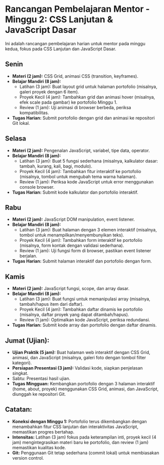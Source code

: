 # Rancangan Pembelajaran Mentor - Minggu 2: CSS Lanjutan & JavaScript Dasar

Ini adalah rancangan pembelajaran harian untuk mentor pada minggu kedua, fokus pada CSS Lanjutan dan JavaScript Dasar.

## Senin

*   **Materi (2 jam):** CSS Grid, animasi CSS (transition, keyframes).
*   **Belajar Mandiri (8 jam):**
    *   Latihan (3 jam): Buat layout grid untuk halaman portofolio (misalnya, galeri proyek dengan 6 item).
    *   Proyek Kecil (4 jam): Tambahkan grid dan animasi hover (misalnya, efek scale pada gambar) ke portofolio Minggu 1.
    *   Review (1 jam): Uji animasi di browser berbeda, periksa kompatibilitas.
*   **Tugas Harian:** Submit portofolio dengan grid dan animasi ke repositori Git lokal.

## Selasa

*   **Materi (2 jam):** Pengenalan JavaScript, variabel, tipe data, operator.
*   **Belajar Mandiri (8 jam):**
    *   Latihan (3 jam): Buat 5 fungsi sederhana (misalnya, kalkulator dasar: tambah, kurang, kali, bagi, modulo).
    *   Proyek Kecil (4 jam): Tambahkan fitur interaktif ke portofolio (misalnya, tombol untuk mengubah tema warna halaman).
    *   Review (1 jam): Periksa kode JavaScript untuk error menggunakan console browser.
*   **Tugas Harian:** Submit kode kalkulator dan portofolio interaktif.

## Rabu

*   **Materi (2 jam):** JavaScript DOM manipulation, event listener.
*   **Belajar Mandiri (8 jam):**
    *   Latihan (3 jam): Buat halaman dengan 3 elemen interaktif (misalnya, tombol untuk menampilkan/menyembunyikan teks).
    *   Proyek Kecil (4 jam): Tambahkan form interaktif ke portofolio (misalnya, form kontak dengan validasi sederhana).
    *   Review (1 jam): Uji fungsi form di browser, pastikan event listener berjalan.
*   **Tugas Harian:** Submit halaman interaktif dan portofolio dengan form.

## Kamis

*   **Materi (2 jam):** JavaScript fungsi, scope, dan array dasar.
*   **Belajar Mandiri (8 jam):**
    *   Latihan (3 jam): Buat fungsi untuk memanipulasi array (misalnya, tambah/hapus item dari daftar).
    *   Proyek Kecil (4 jam): Tambahkan daftar dinamis ke portofolio (misalnya, daftar proyek yang dapat ditambah/hapus).
    *   Review (1 jam): Optimalkan kode JavaScript, periksa redundansi.
*   **Tugas Harian:** Submit kode array dan portofolio dengan daftar dinamis.

## Jumat (Ujian):

*   **Ujian Praktik (5 jam):** Buat halaman web interaktif dengan CSS Grid, animasi, dan JavaScript (misalnya, galeri foto dengan tombol filter kategori).
*   **Persiapan Presentasi (3 jam):** Validasi kode, siapkan penjelasan singkat.
*   Sabtu: Presentasi hasil ujian.
*   **Tugas Mingguan:** Kembangkan portofolio dengan 3 halaman interaktif (home, about, proyek) menggunakan CSS Grid, animasi, dan JavaScript, diunggah ke repositori Git.

## Catatan:

*   **Koneksi dengan Minggu 1:** Portofolio terus dikembangkan dengan menambahkan fitur CSS lanjutan dan interaktivitas JavaScript, memastikan progres bertahap.
*   **Intensitas:** Latihan (3 jam) fokus pada keterampilan inti, proyek kecil (4 jam) mengintegrasikan materi baru ke portofolio, dan review (1 jam) memastikan kualitas kode.
*   **Git:** Penggunaan Git tetap sederhana (commit lokal) untuk membiasakan version control.